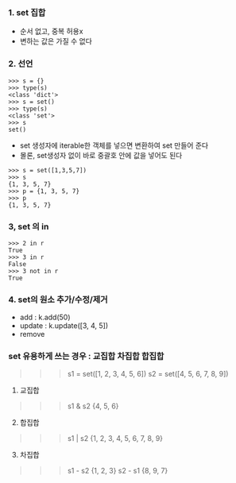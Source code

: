 ### 1. set 집합
- 순서 없고, 중복 허용x
- 변하는 값은 가질 수 없다

### 2. 선언
~~~
>>> s = {}
>>> type(s)
<class 'dict'>
>>> s = set()
>>> type(s)
<class 'set'>
>>> s
set()
~~~
- set 생성자에 iterable한 객체를 넣으면 변환하여 set 만들어 준다
- 몰론, set생성자 없이 바로 중괄호 안에 값을 넣어도 된다
~~~
>>> s = set([1,3,5,7])
>>> s
{1, 3, 5, 7}
>>> p = {1, 3, 5, 7}
>>> p
{1, 3, 5, 7}
~~~
### 3, set 의 in
~~~
>>> 2 in r
True
>>> 3 in r
False
>>> 3 not in r
True
~~~
### 4. set의 원소 추가/수정/제거
- add : k.add(50)
- update : k.update([3, 4, 5])
- remove



### set 유용하게 쓰는 경우 : 교집합 차집합 합집합

>>> s1 = set([1, 2, 3, 4, 5, 6])
>>> s2 = set([4, 5, 6, 7, 8, 9])

1. 교집합
>>> s1 & s2
{4, 5, 6}

2. 합집합
>>> s1 | s2
{1, 2, 3, 4, 5, 6, 7, 8, 9}

3. 차집합
>>> s1 - s2
{1, 2, 3}
>>> s2 - s1
{8, 9, 7}